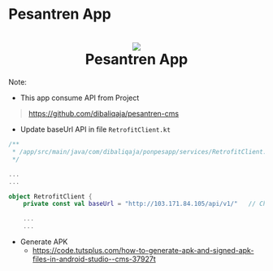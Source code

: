 # Pesantren App

<h1 align="center">
  <img src="https://i.imgur.com/WM2JpSy.png" /><br/>
  Pesantren App
</h1>

Note:

- This app consume API from Project
> https://github.com/dibaliqaja/pesantren-cms

- Update baseUrl API in file `RetrofitClient.kt`


```kotlin
/**
 * /app/src/main/java/com/dibaliqaja/ponpesapp/services/RetrofitClient.kt
 */

...
...

object RetrofitClient {
    private const val baseUrl = "http://103.171.84.105/api/v1/"   // Change with your API

    ...
    ...
```

- Generate APK
    - https://code.tutsplus.com/how-to-generate-apk-and-signed-apk-files-in-android-studio--cms-37927t

